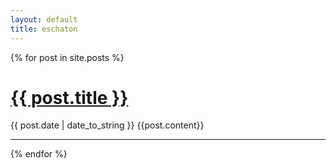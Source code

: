 ```yaml
---
layout: default
title: eschaton
---
```


{% for post in site.posts %} 
  <h1 class="post_header"><a href="/eschaton{{ post.url }}">{{ post.title }}</a></h1>
  <span>{{ post.date | date_to_string }}</span>
  {{post.content}}
  <br/>
  <hr/>
{% endfor %}